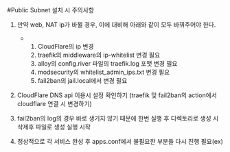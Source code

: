 #Public Subnet 설치 시 주의사항

1. 만약 web, NAT ip가 바뀔 경우, 이에 대비해 아래와 같이 모두 바꿔주어야 한다.
   - 1) CloudFlare의 ip 변경
     2) traefik의 middleware의 ip-whitelist 변경 필요
     3) alloy의 config.river 파일의 traefik.log 포맷 변경 필요
     4) modsecurity의 whitelist_admin_ips.txt 변경 필요
     5) fail2ban의 jail.local에서 변경 필요

2. CloudFlare DNS api 이용시 설정 확인하기 (traefik 및 fail2ban의 action에서 cloudflare 연결 시 변경하기)
3. fail2ban의 log의 경우 바로 생기지 않기 때문에 한번 실행 후 디렉토리로 생성 시 삭제후 파일로 생성 실행 시작
4. 정상적으로 각 서비스 완성 후 apps.conf에서 불필요한 부분들 다시 진행 필요(ex)
